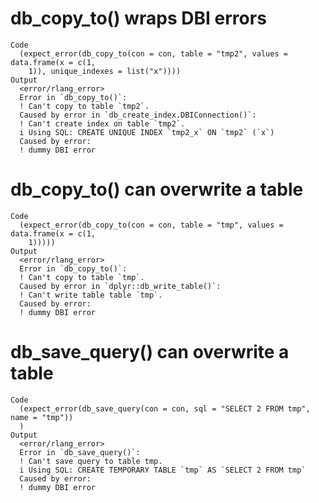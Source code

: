 # db_copy_to() wraps DBI errors

    Code
      (expect_error(db_copy_to(con = con, table = "tmp2", values = data.frame(x = c(1,
        1)), unique_indexes = list("x"))))
    Output
      <error/rlang_error>
      Error in `db_copy_to()`:
      ! Can't copy to table `tmp2`.
      Caused by error in `db_create_index.DBIConnection()`:
      ! Can't create index on table `tmp2`.
      i Using SQL: CREATE UNIQUE INDEX `tmp2_x` ON `tmp2` (`x`)
      Caused by error:
      ! dummy DBI error

# db_copy_to() can overwrite a table

    Code
      (expect_error(db_copy_to(con = con, table = "tmp", values = data.frame(x = c(1,
        1)))))
    Output
      <error/rlang_error>
      Error in `db_copy_to()`:
      ! Can't copy to table `tmp`.
      Caused by error in `dplyr::db_write_table()`:
      ! Can't write table table `tmp`.
      Caused by error:
      ! dummy DBI error

# db_save_query() can overwrite a table

    Code
      (expect_error(db_save_query(con = con, sql = "SELECT 2 FROM tmp", name = "tmp"))
      )
    Output
      <error/rlang_error>
      Error in `db_save_query()`:
      ! Can't save query to table tmp.
      i Using SQL: CREATE TEMPORARY TABLE `tmp` AS `SELECT 2 FROM tmp`
      Caused by error:
      ! dummy DBI error


